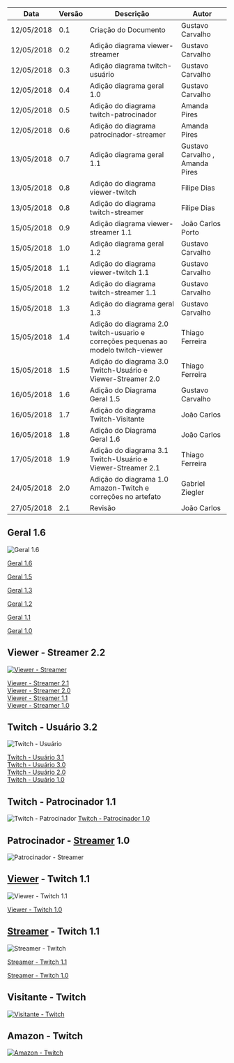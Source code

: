 |Data|Versão|Descrição|Autor|
|----|------|---------|-----|
|12/05/2018|0.1|Criação do Documento|Gustavo Carvalho|
|12/05/2018|0.2|Adição diagrama viewer-streamer|Gustavo Carvalho|
|12/05/2018|0.3|Adição diagrama twitch-usuário|Gustavo Carvalho|
|12/05/2018|0.4|Adição diagrama geral 1.0 |Gustavo Carvalho|
|12/05/2018|0.5|Adição do diagrama twitch-patrocinador |Amanda Pires|
|12/05/2018|0.6|Adição do diagrama patrocinador-streamer |Amanda Pires|
|13/05/2018|0.7|Adição diagrama geral 1.1 |Gustavo Carvalho , Amanda Pires|
|13/05/2018|0.8|Adição do diagrama viewer-twitch |Filipe Dias|
|13/05/2018|0.8|Adição do diagrama twitch-streamer |Filipe Dias|
|15/05/2018|0.9|Adição diagrama viewer-streamer 1.1 |João Carlos Porto|
|15/05/2018|1.0|Adição diagrama geral 1.2 |Gustavo Carvalho|
|15/05/2018|1.1|Adição do diagrama viewer-twitch 1.1 |Gustavo Carvalho|
|15/05/2018|1.2|Adição do diagrama twitch-streamer 1.1 |Gustavo Carvalho|
|15/05/2018|1.3|Adição do diagrama geral 1.3 |Gustavo Carvalho|
|15/05/2018|1.4|Adição do diagrama 2.0 twitch-usuario e correções pequenas ao modelo twitch-viewer |Thiago Ferreira|
|15/05/2018|1.5|Adição do diagrama 3.0 Twitch-Usuário e Viewer-Streamer 2.0|Thiago Ferreira|
|16/05/2018|1.6|Adição do Diagrama Geral 1.5|Gustavo Carvalho|
|16/05/2018|1.7|Adição do diagrama Twitch-Visitante|João Carlos|
|16/05/2018|1.8|Adição do Diagrama Geral 1.6|João Carlos|
|17/05/2018|1.9|Adição do diagrama 3.1 Twitch-Usuário e Viewer-Streamer 2.1|Thiago Ferreira|
|24/05/2018|2.0|Adição do diagrama 1.0 Amazon-Twitch e correções no artefato|Gabriel Ziegler|
|27/05/2018|2.1|Revisão|João Carlos|


## Geral 1.6

![Geral 1.6](./images/iStar/strategic-dependecy/geral-1-6.png)

[Geral 1.6](./images/iStar/strategic-dependecy/geral-1-6.png)

[Geral 1.5](./images/iStar/strategic-dependecy/geral-1-5.png)

[Geral 1.3](./images/iStar/strategic-dependecy/geral-1-3.png)

[Geral 1.2](./images/iStar/strategic-dependecy/geral-1-2.png)

[Geral 1.1](./images/iStar/strategic-dependecy/geral-1-1.png)

[Geral 1.0](./images/iStar/strategic-dependecy/geral-1-0.png)

## Viewer - Streamer 2.2

[![Viewer - Streamer](./images/iStar/strategic-dependecy/viewer-streamer2.2.png)](./images/iStar/strategic-dependecy/viewer-streamer2.2.png)

[Viewer - Streamer 2.1](./images/iStar/strategic-dependecy/viewer-streamer-2.1.png)<br>
[Viewer - Streamer 2.0](./images/iStar/strategic-dependecy/viewer-streamer-2.0.png)<br>
[Viewer - Streamer 1.1](./images/iStar/strategic-dependecy/viewer-streamer1.1.png)<br>
[Viewer - Streamer 1.0](./images/iStar/strategic-dependecy/viewer-streamer.png)<br>

## Twitch - Usuário 3.2

![Twitch - Usuário](./images/iStar/strategic-dependecy/twitch-usuario3.2.png)

[Twitch - Usuário 3.1](./images/iStar/strategic-dependecy/twitch-usuario-3.1.png)<br>
[Twitch - Usuário 3.0](./images/iStar/strategic-dependecy/twitch-usuario-3.0.png)<br>
[Twitch - Usuário 2.0](./images/iStar/strategic-dependecy/twitch-usuario-2.0.png)<br>
[Twitch - Usuário 1.0](./images/iStar/strategic-dependecy/twitch-usuario.png)<br>

## Twitch - Patrocinador 1.1

![Twitch - Patrocinador](./images/iStar/strategic-dependecy/Twitch-patrocinador1.1.png)
[Twitch - Patrocinador 1.0](./images/iStar/strategic-dependecy/twitch-patrocinador.png)

## Patrocinador - [Streamer](Streamer) 1.0

![Patrocinador - Streamer](./images/iStar/strategic-dependecy/patrocinador-streamer.png)

## [Viewer](Viewer) - Twitch 1.1

![Viewer - Twitch 1.1](./images/iStar/strategic-dependecy/viewer-twitch-1-1.png)

[Viewer - Twitch 1.0](./images/iStar/strategic-dependecy/viewer-twitch.png)

## [Streamer](Streamer) - Twitch 1.1

![Streamer - Twitch](./images/iStar/strategic-dependecy/twitch-streamer-1-1.png)

[Streamer - Twitch 1.1](./images/iStar/strategic-dependecy/twitch-streamer-1-1.png)

[Streamer - Twitch 1.0](./images/iStar/strategic-dependecy/twitch-streamer.png)

## Visitante - Twitch

[![Visitante - Twitch](./images/iStar/strategic-dependecy/Twtitch-visitante.png)](./images/iStar/strategic-dependecy/Twtitch-visitante.png)

## Amazon - Twitch 

[![Amazon - Twitch](./images/iStar/strategic-dependecy/amazon-twitch-1.0.png)](./images/iStar/strategic-dependecy/amazon-twitch-1.0.png)

